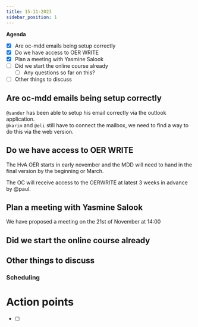 ```yaml
---
title: 15-11-2023
sidebar_position: 1
---
```


**Agenda**

- [x] Are oc-mdd emails being setup correctly
- [x] Do we have access to OER WRITE
- [x] Plan a meeting with Yasmine Salook
- [ ] Did we start the online course already
  - [ ] Any questions so far on this?
- [ ] Other things to discuss

## Are oc-mdd emails being setup correctly

<code>@sander</code> has been able to setup his email correctly via the outlook application.<br/>
<code>@karim</code> and <code>@eli</code> still have to connect the mailbox, we need to find a way to do this via the web version.

## Do we have access to OER WRITE

The HvA OER starts in early november and the MDD will need to hand in the final version by the beginning or March.

The OC will receive access to the OERWRITE at latest 3 weeks in advance by @paul.

## Plan a meeting with Yasmine Salook

We have proposed a meeting on the <time datetime="2023-11-21 14:00">21st of November at 14:00</time>

## Did we start the online course already

## Other things to discuss

### Scheduling

# Action points

- [ ]

